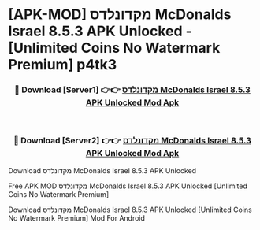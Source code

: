 # [APK-MOD] מקדונלדס McDonalds Israel 8.5.3 APK Unlocked - [Unlimited Coins No Watermark Premium] p4tk3



<div align="center">
<h3>🔴 Download [Server1] 👉👉 <a href="https://momento.my/?title=מקדונלדס_McDonalds_Israel_8.5.3_APK_Unlocked">מקדונלדס McDonalds Israel 8.5.3 APK Unlocked Mod Apk</a></h3><br>

<h3>🔴 Download [Server2] 👉👉 <a href="https://momento.my/?title=מקדונלדס_McDonalds_Israel_8.5.3_APK_Unlocked">מקדונלדס McDonalds Israel 8.5.3 APK Unlocked Mod Apk</a></h3>
</div>



Download מקדונלדס McDonalds Israel 8.5.3 APK Unlocked 

Free APK MOD מקדונלדס McDonalds Israel 8.5.3 APK Unlocked [Unlimited Coins No Watermark Premium]

Download מקדונלדס McDonalds Israel 8.5.3 APK Unlocked [Unlimited Coins No Watermark Premium] Mod For Android
